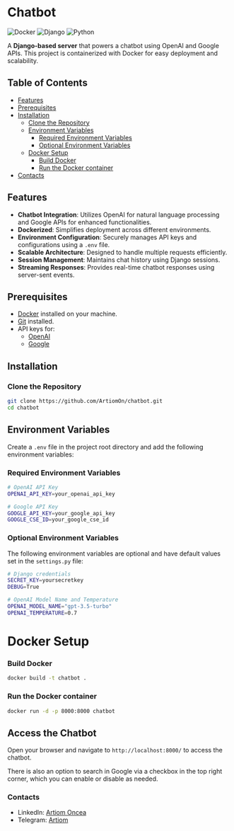 # Chatbot

![Docker](https://img.shields.io/badge/docker-yes-brightgreen.svg)
![Django](https://img.shields.io/badge/django-4.2%2B-green.svg)
![Python](https://img.shields.io/badge/python-3.10%2B-blue.svg)

A **Django-based server** that powers a chatbot using OpenAI and Google APIs. This project is containerized with Docker for easy deployment and scalability.

## Table of Contents

- [Features](#features)
- [Prerequisites](#prerequisites)
- [Installation](#installation)
  - [Clone the Repository](#clone-the-repository)
  - [Environment Variables](#environment-variables)
    - [Required Environment Variables](#required-environment-variables)
    - [Optional Environment Variables](#optional-environment-variables)
  - [Docker Setup](#docker-setup)
    - [Build Docker](#build-docker)
    - [Run the Docker container](#run-the-docker-container)
- [Contacts](#contacts)

## Features

- **Chatbot Integration**: Utilizes OpenAI for natural language processing and Google APIs for enhanced functionalities.
- **Dockerized**: Simplifies deployment across different environments.
- **Environment Configuration**: Securely manages API keys and configurations using a `.env` file.
- **Scalable Architecture**: Designed to handle multiple requests efficiently.
- **Session Management**: Maintains chat history using Django sessions.
- **Streaming Responses**: Provides real-time chatbot responses using server-sent events.

## Prerequisites

- [Docker](https://www.docker.com/get-started) installed on your machine.
- [Git](https://git-scm.com/downloads) installed.
- API keys for:
  - [OpenAI](https://openai.com/)
  - [Google](https://cloud.google.com/)

## Installation

### Clone the Repository

```bash
git clone https://github.com/ArtiomOn/chatbot.git
cd chatbot
```

## Environment Variables

Create a `.env` file in the project root directory and add the following environment variables:

### Required Environment Variables
```bash
# OpenAI API Key
OPENAI_API_KEY=your_openai_api_key

# Google API Key
GOOGLE_API_KEY=your_google_api_key
GOOGLE_CSE_ID=your_google_cse_id
```

### Optional Environment Variables
The following environment variables are optional and have default values set in the `settings.py` file:
```bash
# Django credentials
SECRET_KEY=yoursecretkey
DEBUG=True

# OpenAI Model Name and Temperature
OPENAI_MODEL_NAME="gpt-3.5-turbo"
OPENAI_TEMPERATURE=0.7
```

# Docker Setup

### Build Docker

```bash
docker build -t chatbot .
```

### Run the Docker container

```bash
docker run -d -p 8000:8000 chatbot
```

## Access the Chatbot

Open your browser and navigate to `http://localhost:8000/` to access the chatbot.

There is also an option to search in Google via a checkbox in the top right corner, which you can enable or disable as needed.


### Contacts

- LinkedIn: [Artiom Oncea](www.linkedin.com/in/artiom-oncea-8b2174216)
- Telegram: [Artiom](https://t.me/art1292)